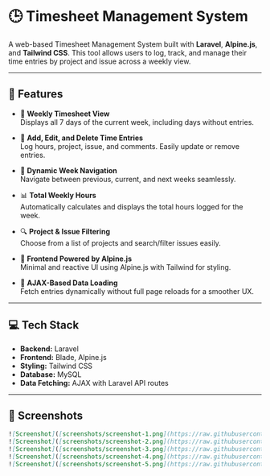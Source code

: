 # 🕒 Timesheet Management System

A web-based Timesheet Management System built with **Laravel**, **Alpine.js**, and **Tailwind CSS**. This tool allows users to log, track, and manage their time entries by project and issue across a weekly view.

---

## 🚀 Features

-   📅 **Weekly Timesheet View**  
    Displays all 7 days of the current week, including days without entries.

-   📝 **Add, Edit, and Delete Time Entries**  
    Log hours, project, issue, and comments. Easily update or remove entries.

-   🔁 **Dynamic Week Navigation**  
    Navigate between previous, current, and next weeks seamlessly.

-   📊 **Total Weekly Hours**  
    Automatically calculates and displays the total hours logged for the week.

-   🔍 **Project & Issue Filtering**  
    Choose from a list of projects and search/filter issues easily.

-   🧠 **Frontend Powered by Alpine.js**  
    Minimal and reactive UI using Alpine.js with Tailwind for styling.

-   🎯 **AJAX-Based Data Loading**  
    Fetch entries dynamically without full page reloads for a smoother UX.

---

## 💻 Tech Stack

-   **Backend:** Laravel
-   **Frontend:** Blade, Alpine.js
-   **Styling:** Tailwind CSS
-   **Database:** MySQL
-   **Data Fetching:** AJAX with Laravel API routes

---

## 📸 Screenshots

```markdown
![Screenshot]([screenshots/screenshot-1.png](https://raw.githubusercontent.com/sreeramp96/tims/refs/heads/master/screenshots/screenshot-1.png))
![Screenshot]([screenshots/screenshot-2.png](https://raw.githubusercontent.com/sreeramp96/tims/refs/heads/master/screenshots/screenshot-2.png))
![Screenshot]([screenshots/screenshot-3.png](https://raw.githubusercontent.com/sreeramp96/tims/refs/heads/master/screenshots/screenshot-3.png))
![Screenshot]([screenshots/screenshot-4.png](https://raw.githubusercontent.com/sreeramp96/tims/refs/heads/master/screenshots/screenshot-4.png))
![Screenshot]([screenshots/screenshot-5.png](https://raw.githubusercontent.com/sreeramp96/tims/refs/heads/master/screenshots/screenshot-5.png))
```
